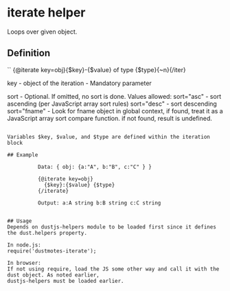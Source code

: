 # iterate helper 

Loops over given object.

## Definition 

``
{@iterate key=obj}{$key}-{$value} of type {$type}{~n}{/iter}

key - object of the iteration - Mandatory parameter

sort - Optional. If omitted, no sort is done. Values allowed:
       sort="asc" - sort ascending (per JavaScript array sort rules)
       sort="desc" - sort descending
       sort="fname" - Look for fname object in global context,
       if found, treat it as a JavaScript array sort compare function.
       if not found, result is undefined.
```

Variables $key, $value, and $type are defined within the iteration block

## Example
```
              Data: { obj: {a:"A", b:"B", c:"C" } }

              {@iterate key=obj}
                {$key}:{$value} {$type}
              {/iterate}

              Output: a:A string b:B string c:C string
```

## Usage
Depends on dustjs-helpers module to be loaded first since it defines
the dust.helpers property.

In node.js:
require('dustmotes-iterate');

In browser:
If not using require, load the JS some other way and call it with the dust object. As noted earlier,
dustjs-helpers must be loaded earlier.

